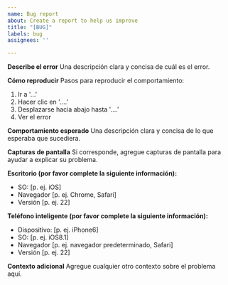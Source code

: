 ```yaml
---
name: Bug report
about: Create a report to help us improve
title: "[BUG]"
labels: bug
assignees: ''

---
```


**Describe el error**
Una descripción clara y concisa de cuál es el error.

**Cómo reproducir**
Pasos para reproducir el comportamiento:
1.  Ir a '...'
2.  Hacer clic en '....'
3.  Desplazarse hacia abajo hasta '....'
4.  Ver el error

**Comportamiento esperado**
Una descripción clara y concisa de lo que esperaba que sucediera.

**Capturas de pantalla**
Si corresponde, agregue capturas de pantalla para ayudar a explicar su problema.

**Escritorio (por favor complete la siguiente información):**
* SO: [p. ej. iOS]
* Navegador [p. ej. Chrome, Safari]
* Versión [p. ej. 22]

**Teléfono inteligente (por favor complete la siguiente información):**
* Dispositivo: [p. ej. iPhone6]
* SO: [p. ej. iOS8.1]
* Navegador [p. ej. navegador predeterminado, Safari]
* Versión [p. ej. 22]

**Contexto adicional**
Agregue cualquier otro contexto sobre el problema aquí.
